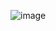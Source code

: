 ![image](https://github.com/Benjaminroy2003/job-posting-analysis/assets/73574108/edd7dbd4-0551-40a7-926b-3c33fd9f3000)
